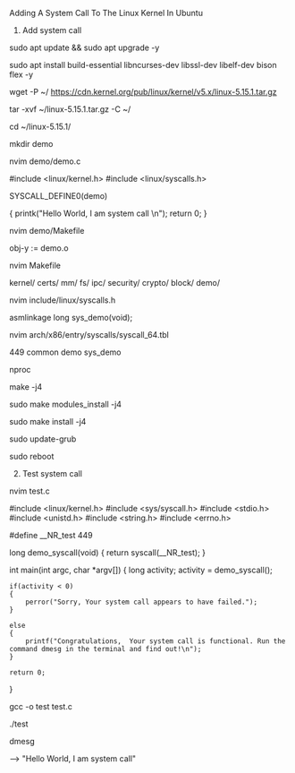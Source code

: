 Adding A System Call To The Linux Kernel In Ubuntu

1. Add system call

sudo apt update && sudo apt upgrade -y

sudo apt install build-essential libncurses-dev libssl-dev libelf-dev bison flex -y

wget -P ~/ https://cdn.kernel.org/pub/linux/kernel/v5.x/linux-5.15.1.tar.gz  

tar -xvf ~/linux-5.15.1.tar.gz -C ~/

cd ~/linux-5.15.1/

mkdir demo

nvim demo/demo.c

#include <linux/kernel.h>
#include <linux/syscalls.h>

SYSCALL_DEFINE0(demo)

{
    printk("Hello World, I am system call \n");
    return 0;
}

nvim demo/Makefile

obj-y := demo.o

nvim Makefile

kernel/ certs/ mm/ fs/ ipc/ security/ crypto/ block/ demo/

nvim include/linux/syscalls.h

asmlinkage long sys_demo(void);

nvim arch/x86/entry/syscalls/syscall_64.tbl

449     common  demo                sys_demo

nproc

make -j4

sudo make modules_install -j4

sudo make install -j4

sudo update-grub

sudo reboot

2. Test system call

nvim test.c


#include <linux/kernel.h>
#include <sys/syscall.h>
#include <stdio.h>
#include <unistd.h>
#include <string.h>
#include <errno.h>

#define __NR_test 449

long demo_syscall(void)
{
    return syscall(__NR_test);
}

int main(int argc, char *argv[])
{
    long activity;
    activity = demo_syscall();

    if(activity < 0)
    {
        perror("Sorry, Your system call appears to have failed.");
    }

    else
    {
        printf("Congratulations,  Your system call is functional. Run the command dmesg in the terminal and find out!\n");
    }

    return 0;
}

gcc -o test test.c

./test

dmesg

--> "Hello World, I am system call"